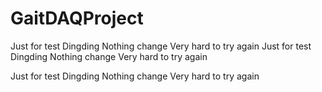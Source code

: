 # GaitDAQProject
Just for test Dingding
Nothing change
Very hard to try again
Just for test Dingding Nothing change Very hard to try again

Just for test Dingding Nothing change Very hard to try again

